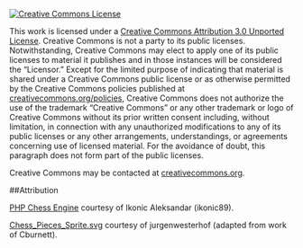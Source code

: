 [![Creative Commons License][image-1]][1]

This work is licensed under a [Creative Commons Attribution 3.0 Unported License][1]. Creative Commons is not a party to its public licenses. Notwithstanding, Creative Commons may elect to apply one of its public licenses to material it publishes and in those instances will be considered the “Licensor.” Except for the limited purpose of indicating that material is shared under a Creative Commons public license or as otherwise permitted by the Creative Commons policies published at [creativecommons.org/policies](http://creativecommons.org/policies), Creative Commons does not authorize the use of the trademark “Creative Commons” or any other trademark or logo of Creative Commons without its prior written consent including, without limitation, in connection with any unauthorized modifications to any of its public licenses or any other arrangements, understandings, or agreements concerning use of licensed material. For the avoidance of doubt, this paragraph does not form part of the public licenses.

Creative Commons may be contacted at [creativecommons.org](http://creativecommons.org/).

##Attribution

[PHP Chess Engine](https://github.com/ikonic89/PHP-Chess-Engine/) courtesy of Ikonic Aleksandar (ikonic89).

[Chess_Pieces_Sprite.svg](http://commons.wikimedia.org/wiki/File:Chess_Pieces_Sprite.svg) courtesy of jurgenwesterhof (adapted from work of Cburnett).


[1]:    http://creativecommons.org/licenses/by/3.0/deed.en_US
[image-1]:  http://i.creativecommons.org/l/by/3.0/80x15.png